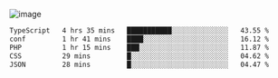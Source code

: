 ![image](https://github-profile-trophy.vercel.app/?username=CMOISDEAD&theme=kimbie_dark&row=1&no-frame=true&margin-w=15&margin-h=15)
<!--START_SECTION:waka-->

```txt
TypeScript   4 hrs 35 mins   ███████████░░░░░░░░░░░░░░   43.55 %
conf         1 hr 41 mins    ████░░░░░░░░░░░░░░░░░░░░░   16.12 %
PHP          1 hr 15 mins    ███░░░░░░░░░░░░░░░░░░░░░░   11.87 %
CSS          29 mins         █░░░░░░░░░░░░░░░░░░░░░░░░   04.62 %
JSON         28 mins         █░░░░░░░░░░░░░░░░░░░░░░░░   04.47 %
```

<!--END_SECTION:waka--> 
